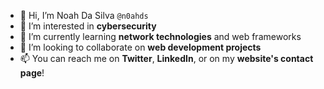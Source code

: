 - 👋 Hi, I’m Noah Da Silva ```@n0ahds```
- 👀 I’m interested in **cybersecurity**
- 🌱 I’m currently learning **network technologies** and web frameworks
- 💞️ I’m looking to collaborate on **web development projects**
- 📫 You can reach me on **Twitter**, **LinkedIn**, or on my **website's contact page**!

<!---
n0ahdasilva/n0ahdasilva is a ✨ special ✨ repository because its `README.md` (this file) appears on your GitHub profile.
You can click the Preview link to take a look at your changes.
--->
